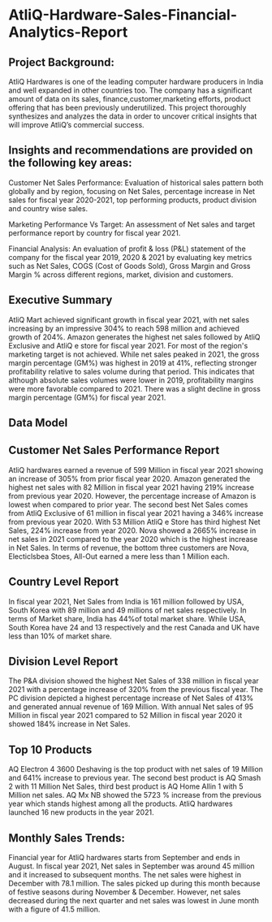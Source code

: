 # AtliQ-Hardware-Sales-Financial-Analytics-Report
## Project Background:
AtliQ Hardwares is one of the leading computer hardware producers in India and well expanded in other countries too. The company has a significant amount of data on its sales, finance,customer,marketing efforts, product offering that has been previously underutilized. This project thoroughly synthesizes and analyzes the data in order to uncover critical insights that will improve AtliQ’s commercial success.  

## Insights and recommendations are provided on the following key areas:
Customer Net Sales Performance: Evaluation of historical sales pattern both globally and by region, focusing on Net Sales, percentage increase in Net sales for fiscal year 2020-2021, top performing products, product division and country wise sales.

Marketing Performance Vs Target: An assessment of Net sales and target performance report by country for fiscal year 2021. 

Financial Analysis: An evaluation of profit & loss (P&L) statement of the company for the fiscal year 2019, 2020 & 2021 by evaluating key metrics such as Net Sales, COGS (Cost of Goods Sold), Gross Margin and Gross Margin %  across different regions, market, division and customers.  

## Executive Summary
AtliQ Mart achieved significant growth in fiscal year 2021, with net sales increasing by an impressive 304% to reach 598 million and achieved growth of 204%. Amazon generates the highest net sales followed by AtliQ Exclusive and AtliQ e store for fiscal year 2021. For most of the region's marketing target is not achieved. While net sales peaked in 2021, the gross margin percentage (GM%) was highest in 2019 at 41%, reflecting stronger profitability relative to sales volume during that period. This indicates that although absolute sales volumes were lower in 2019, profitability margins were more favorable compared to 2021. There was a slight decline in gross margin percentage (GM%) for fiscal year 2021. 

## Data Model

## Customer Net Sales Performance Report

AtliQ hardwares earned a revenue of 599 Million in fiscal year 2021 showing an increase of 305% from prior fiscal year 2020.
Amazon generated the highest net sales with 82 Million in fiscal year 2021 having 219% increase from previous year 2020. However, the percentage increase of Amazon is lowest when compared to prior year.
The second best Net Sales comes from AtliQ Exclusive of 61 million in fiscal year 2021 having a 346% increase from previous year 2020. With 53 Million AtliQ e Store has third highest Net Sales, 224% increase from year 2020.
Nova showed a 2665% increase in net sales in 2021 compared to the year 2020 which is the highest increase in Net Sales.
In terms of revenue, the bottom three customers are Nova, Electiclsbea Stoes, All-Out earned a mere less than 1 Million each.

## Country Level Report
In fiscal year 2021, Net Sales from India is 161 million followed by USA, South Korea with 89 million and 49 millions of net sales respectively. 
In terms of Market share, India has 44%of total market share. While USA, South Korea have 24 and 13 respectively and the rest Canada and UK have less than 10% of market share. 

## Division Level Report
The P&A division showed the highest Net Sales of 338 million in fiscal year 2021 with a percentage increase of 320% from the previous fiscal year. 
The PC division depicted a highest percentage increase of Net Sales of 413% and generated annual revenue of 169 Million. 
With annual Net sales of 95 Million in fiscal year 2021 compared to 52 Million in fiscal year 2020 it showed 184% increase in Net Sales.

## Top 10 Products
AQ Electron 4 3600 Deshaving is the top product with net sales of 19 Million and 641% increase to previous year.
The second best product is AQ Smash 2 with 11 Million Net Sales, third best product is AQ Home Allin 1 with 5 Million net sales. 
AQ Mx NB showed the 5723 % increase from the previous year which stands highest among all the products. 
AtliQ hardwares launched 16 new products in the year 2021.

## Monthly Sales Trends:

Financial year for AtliQ hardwares starts from September and ends in August.
In fiscal year 2021, Net sales in September was around 45 million and it increased to subsequent months. The net sales were highest in  December with 78.1 million. The sales picked up during this month because of festive seasons during November & December. However, net sales decreased during the next quarter and net sales was lowest in June month with a figure of 41.5 million. 

